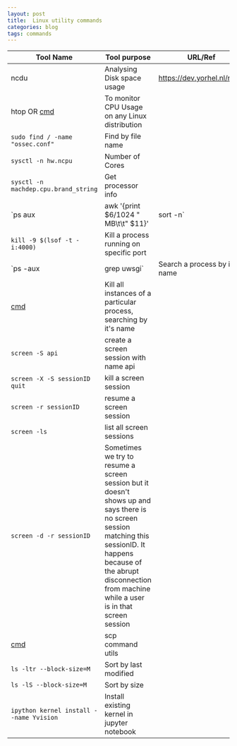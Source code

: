 ```yaml
---
layout: post
title:  Linux utility commands
categories: blog
tags: commands
---
```


| Tool Name | Tool purpose | URL/Ref
| ---------- | ---------- | ---------|
| ncdu | Analysing Disk space usage | https://dev.yorhel.nl/ncdu
| htop OR [cmd](https://gist.githubusercontent.com/prashantitis/e1d168fae1eeff2475bf994dd3987588/raw/98101dfc5d91216ccd0cd1b81dc8fccb2a74e8a2/cmd2) | To monitor CPU Usage on any Linux distribution | 
| `sudo find / -name "ossec.conf"` | Find by file name |
| `sysctl -n hw.ncpu` | Number of Cores |
| `sysctl -n machdep.cpu.brand_string` | Get processor info |
| `ps aux | awk '{print $6/1024 " MB\t\t" $11}'  | sort -n` | To display RAM usage process-wise |
| `kill -9 $(lsof -t -i:4000)`| Kill a process running on specific port |
| `ps -aux | grep uwsgi` | Search a process by it's name |
| [cmd](https://gist.github.com/prashantitis/c9a2a082d6f67a4c5ce885a49d3b3f96#file-cmd3) | Kill all instances of a particular process, searching by it's name |
| `screen -S api` | create a screen session with name api
| `screen -X -S sessionID quit` |  kill a screen session |
| `screen -r sessionID` | resume a screen session |
| `screen -ls` | list all screen sessions | 
| `screen -d -r sessionID` | Sometimes we try to resume a screen session but it doesn't shows up and says there is no screen session matching this sessionID. It happens because of the abrupt disconnection from machine while a user is in that screen session |
| [cmd](https://gist.github.com/prashantitis/eed9f37c15a2a1c250de1f7d74471b23#file-cmd4) | scp command utils |
| `ls -ltr --block-size=M` | Sort by last modified |
| `ls -lS --block-size=M` | Sort by size |
| `ipython kernel install --name Yvision` | Install existing kernel in jupyter notebook |
